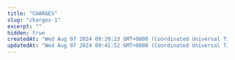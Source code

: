 ```yaml
---
title: "CHARGES"
slug: "charges-1"
excerpt: ""
hidden: true
createdAt: "Wed Aug 07 2024 09:29:23 GMT+0000 (Coordinated Universal Time)"
updatedAt: "Wed Aug 07 2024 09:41:52 GMT+0000 (Coordinated Universal Time)"
---
```

